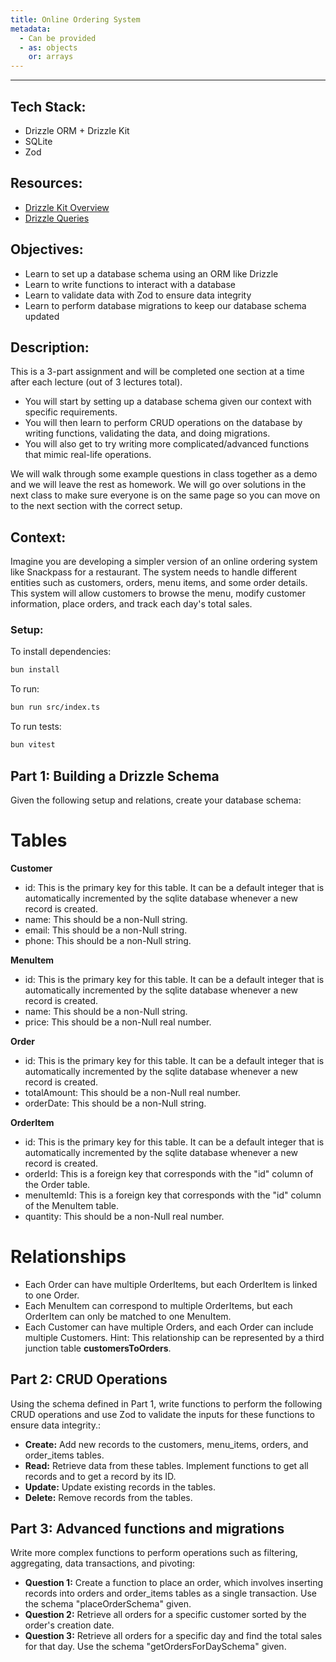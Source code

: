 ```yaml
---
title: Online Ordering System
metadata:
  - Can be provided
  - as: objects
    or: arrays
---
```


---

## Tech Stack:

- Drizzle ORM + Drizzle Kit
- SQLite
- Zod

## Resources:

- [Drizzle Kit Overview](https://orm.drizzle.team/kit-docs/overview)
- [Drizzle Queries](https://orm.drizzle.team/docs/rqb#declaring-relations)

## Objectives:

- Learn to set up a database schema using an ORM like Drizzle
- Learn to write functions to interact with a database
- Learn to validate data with Zod to ensure data integrity
- Learn to perform database migrations to keep our database schema updated

## Description:

This is a 3-part assignment and will be completed one section at a time after each lecture (out of 3 lectures total).

- You will start by setting up a database schema given our context with specific requirements.
- You will then learn to perform CRUD operations on the database by writing functions, validating the data, and doing migrations.
- You will also get to try writing more complicated/advanced functions that mimic real-life operations.

We will walk through some example questions in class together as a demo and we will leave the rest as homework. We will go over solutions in the next class to make sure everyone is on the same page so you can move on to the next section with the correct setup.

## Context:

Imagine you are developing a simpler version of an online ordering system like Snackpass for a restaurant. The system needs to handle different entities such as customers, orders, menu items, and some order details. This system will allow customers to browse the menu, modify customer information, place orders, and track each day's total sales.

### Setup:

To install dependencies:

```bash
bun install
```

To run:

```bash
bun run src/index.ts
```

To run tests:

```bash
bun vitest
```

## Part 1: Building a Drizzle Schema

Given the following setup and relations, create your database schema:

# Tables

**Customer**

- id: This is the primary key for this table. It can be a default integer that is automatically incremented by the sqlite database whenever a new record is created.
- name: This should be a non-Null string.
- email: This should be a non-Null string.
- phone: This should be a non-Null string.

**MenuItem**

- id: This is the primary key for this table. It can be a default integer that is automatically incremented by the sqlite database whenever a new record is created.
- name: This should be a non-Null string.
- price: This should be a non-Null real number.

**Order**

- id: This is the primary key for this table. It can be a default integer that is automatically incremented by the sqlite database whenever a new record is created.
- totalAmount: This should be a non-Null real number.
- orderDate: This should be a non-Null string.

**OrderItem**

- id: This is the primary key for this table. It can be a default integer that is automatically incremented by the sqlite database whenever a new record is created.
- orderId: This is a foreign key that corresponds with the "id" column of the Order table.
- menuItemId: This is a foreign key that corresponds with the "id" column of the MenuItem table.
- quantity: This should be a non-Null real number.

# Relationships

- Each Order can have multiple OrderItems, but each OrderItem is linked to one Order.
- Each MenuItem can correspond to multiple OrderItems, but each OrderItem can only be matched to one MenuItem.
- Each Customer can have multiple Orders, and each Order can include multiple Customers. Hint: This relationship can be represented by a third junction table **customersToOrders**.

## Part 2: CRUD Operations

Using the schema defined in Part 1, write functions to perform the following CRUD operations and use Zod to validate the inputs for these functions to ensure data integrity.:

- **Create:** Add new records to the customers, menu_items, orders, and order_items tables.
- **Read:** Retrieve data from these tables. Implement functions to get all records and to get a record by its ID.
- **Update:** Update existing records in the tables.
- **Delete:** Remove records from the tables.

## Part 3: Advanced functions and migrations

Write more complex functions to perform operations such as filtering, aggregating, data transactions, and pivoting:

- **Question 1:** Create a function to place an order, which involves inserting records into orders and order_items tables as a single transaction. Use the schema "placeOrderSchema" given.
- **Question 2:** Retrieve all orders for a specific customer sorted by the order's creation date.
- **Question 3:** Retrieve all orders for a specific day and find the total sales for that day. Use the schema "getOrdersForDaySchema" given.
